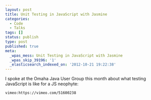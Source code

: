 ```yaml
---
layout: post
title: Unit Testing in JavaScript with Jasmine
categories:
  - Code
  - Talks
tags: []
status: publish
type: post
published: true
meta:
  _wpas_mess: Unit Testing in JavaScript with Jasmine
  _wpas_skip_39196: '1'
  _elasticsearch_indexed_on: '2012-10-21 19:22:38'
---
```


I spoke at the Omaha Java User Group this month about what testing JavaScript is like for a JS neophyte:

`vimeo:https://vimeo.com/51600238`
